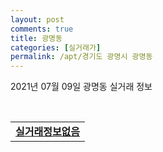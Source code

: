 ```yaml
---
layout: post
comments: true
title: 광명동
categories: [실거래가]
permalink: /apt/경기도 광명시 광명동
---
```


2021년 07월 09일 광명동 실거래 정보

<script type="text/javascript">
  google.charts.load('current', {'packages':['corechart']});
  google.charts.setOnLoadCallback(drawChart);

  function drawChart() {
    var data = google.visualization.arrayToDataTable([['거래일', '매매', '전월세', '전매'], ['20-07', 48, 28, 6], ['20-08', 38, 42, 9], ['20-09', 27, 29, 12], ['20-10', 23, 43, 14], ['20-11', 38, 38, 15], ['20-12', 37, 43, 24], ['21-01', 23, 47, 16], ['21-02', 39, 51, 9], ['21-03', 43, 60, 11], ['21-04', 14, 33, 8], ['21-05', 35, 47, 2], ['21-06', 17, 20, 1], ['21-07', 0, 7, 0]]);

    var options = {
      title: '최근 1년간 유형별 거래량 추이',
      legend: { position: 'bottom' }
    };

    var chart = new google.visualization.LineChart(document.getElementById('columnchart_material'));
    chart.draw(data, (options));년간 
  }
</script>

<div id="columnchart_material" style="width: 95%; margin-left: -35px; display: block"></div>
<br>
<table>
  <tr>
    <td colspan="4" style="font-weight: bold;"><a href="https://search.naver.com/search.naver?query=광명동 실거래정보없음">실거래정보없음</a></td>
  </tr>
    
</table>
    